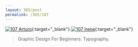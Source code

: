 ```yaml
---
layout: 365/post
permalink: /365/107
---
```


[![107 Arturo](https://c2.staticflickr.com/6/5618/22263535492_d7e86f7aa1_c.jpg)](https://www.flickr.com/photos/131440297@N08/22263535492/){:target="_blank"}
[![107 Irene](https://c2.staticflickr.com/6/5691/22015790748_495851a933_c.jpg)](https://www.flickr.com/photos/25124902@N04/22015790748/){:target="_blank"}


> Graphic Design For Beginners. Typography.

>
